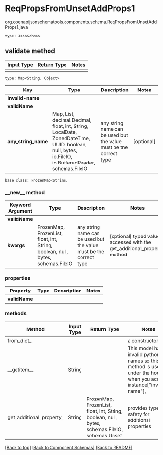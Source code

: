 # ReqPropsFromUnsetAddProps1
org.openapijsonschematools.components.schema.ReqPropsFromUnsetAddProps1.java
```
type: JsonSchema
```

## validate method
Input Type | Return Type | Notes
------------ | ------------- | -------------
 |  |

```
type: Map<String, Object>
```
Key | Type |  Description | Notes
------------ | ------------- | ------------- | -------------
**invalid-name** |  |  |
**validName** |  |  |
**any_string_name** | Map, List, decimal.Decimal, float, int, String, LocalDate, ZonedDateTime, UUID, boolean, null, bytes, io.FileIO, io.BufferedReader, schemas.FileIO | any string name can be used but the value must be the correct type | [optional]

```
base class: FrozenMap<String, 
```
### &lowbar;&lowbar;new&lowbar;&lowbar; method
Keyword Argument | Type | Description | Notes
---------------- | ---- | ----------- | -----
**validName** |  |  |
**kwargs** | FrozenMap, FrozenList, float, int, String, boolean, null, bytes, schemas.FileIO | any string name can be used but the value must be the correct type | [optional] typed value is accessed with the get_additional_property_ method

### properties
Property | Type | Description | Notes
-------- | ---- | ----------- | -----
**validName** |  |  |

### methods
Method | Input Type | Return Type | Notes
------ | ---------- | ----------- | ------
from_dict_ |  |  | a constructor
&lowbar;&lowbar;getitem&lowbar;&lowbar; | String |  | This model has invalid python names so this method is used under the hood when you access instance["invalid-name"], 
get_additional_property_ | String | FrozenMap, FrozenList, float, int, String, boolean, null, bytes, schemas.FileIO, schemas.Unset | provides type safety for additional properties

[[Back to top]](#top) [[Back to Component Schemas]](../../../README.md#Component-Schemas) [[Back to README]](../../../README.md)
